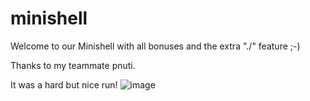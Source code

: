 # minishell

Welcome to our Minishell with all bonuses and the extra "./" feature ;-)

Thanks to my teammate pnuti.

It was a hard but nice run!
![image](https://user-images.githubusercontent.com/83426352/148680065-8a0013d4-b1b0-4c56-b02b-efe239149c19.png)

